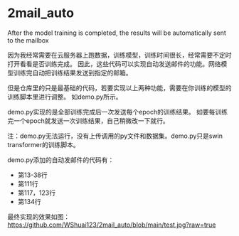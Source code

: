 # 2mail_auto
After the model training is completed, the results will be automatically sent to the mailbox

因为我经常需要在云服务器上跑数据，训练模型，训练时间很长，经常需要不定时打开看看是否训练完成。
因此，这些代码可以实现自动发送邮件的功能。网络模型训练完自动把训练结果发送到指定的邮箱。

但是仓库里的只是最基础的代码，若要实现以上两种功能，需要在你训练的模型的训练脚本里进行调整。
如demo.py所示。

demo.py实现的是全部训练完成后一次发送每个epoch的训练结果。
如要每训练完一个epoch就发送一次训练结果，自己稍微改一下就行。

注：demo.py无法运行，没有上传调用的py文件和数据集。demo.py只是swin transformer的训练脚本。

demo.py添加的自动发邮件的代码有：
+ 第13-38行
+ 第111行
+ 第117，123行
+ 第134行

最终实现的效果如图：
https://github.com/WShuai123/2mail_auto/blob/main/test.jpg?raw=true
